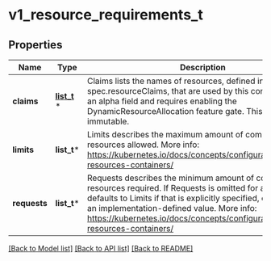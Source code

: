 # v1_resource_requirements_t

## Properties
Name | Type | Description | Notes
------------ | ------------- | ------------- | -------------
**claims** | [**list_t**](v1_resource_claim.md) \* | Claims lists the names of resources, defined in spec.resourceClaims, that are used by this container.  This is an alpha field and requires enabling the DynamicResourceAllocation feature gate.  This field is immutable. | [optional] 
**limits** | **list_t*** | Limits describes the maximum amount of compute resources allowed. More info: https://kubernetes.io/docs/concepts/configuration/manage-resources-containers/ | [optional] 
**requests** | **list_t*** | Requests describes the minimum amount of compute resources required. If Requests is omitted for a container, it defaults to Limits if that is explicitly specified, otherwise to an implementation-defined value. More info: https://kubernetes.io/docs/concepts/configuration/manage-resources-containers/ | [optional] 

[[Back to Model list]](../README.md#documentation-for-models) [[Back to API list]](../README.md#documentation-for-api-endpoints) [[Back to README]](../README.md)


